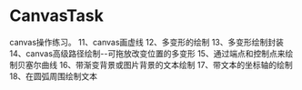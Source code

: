 # CanvasTask
canvas操作练习。
11、canvas画虚线
12、多变形的绘制
13、多变形绘制封装
14、canvas高级路径绘制--可拖放改变位置的多变形
15、通过端点和控制点来绘制贝塞尔曲线
16、带渐变背景或图片背景的文本绘制 
17、带文本的坐标轴的绘制
18、在圆弧周围绘制文本